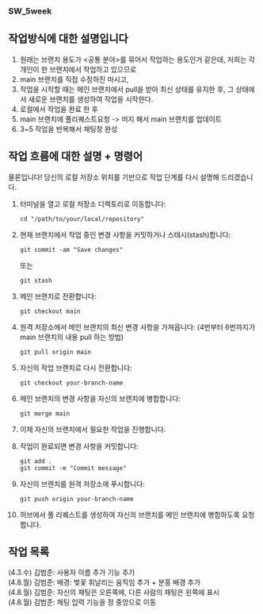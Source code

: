 ### SW_5week

## 작업방식에 대한 설명입니다
1. 원래는 브랜치 용도가 <공통 분야>를 묶어서 작업하는 용도인거 같은데, 저희는 각 개인이 한 브랜치에서 작업하고 있으므로
2. main 브랜치를 직접 수정하진 마시고,
3. 작업을 시작할 때는 메인 브랜치에서 pull을 받아 최신 상태를 유지한 후, 그 상태에서 새로운 브랜치를 생성하여 작업을 시작한다.
4. 로컬에서 작업을 완료 한 후 
5. main 브랜치에 풀리퀘스트요청 -> 머지 해서 main 브랜치를 업데이트 
6. 3~5 작업을 반복해서 채팅창 완성

## 작업 흐름에 대한 설명 + 명령어
물론입니다! 당신의 로컬 저장소 위치를 기반으로 작업 단계를 다시 설명해 드리겠습니다.

1. 터미널을 열고 로컬 저장소 디렉토리로 이동합니다:
   ```
   cd "/path/to/your/local/repository"
   ```

2. 현재 브랜치에서 작업 중인 변경 사항을 커밋하거나 스태시(stash)합니다:
   ```
   git commit -am "Save changes" 
   ```
   또는
   ```
   git stash
   ```

3. 메인 브랜치로 전환합니다:
   ```
   git checkout main
   ```

4. 원격 저장소에서 메인 브랜치의 최신 변경 사항을 가져옵니다: (4번부터 6번까지가 main 브랜치의 내용 pull 하는 방법)
   ```
   git pull origin main
   ```

5. 자신의 작업 브랜치로 다시 전환합니다:
   ```
   git checkout your-branch-name
   ```

6. 메인 브랜치의 변경 사항을 자신의 브랜치에 병합합니다:
   ```
   git merge main
   ```

7. 이제 자신의 브랜치에서 필요한 작업을 진행합니다.

8. 작업이 완료되면 변경 사항을 커밋합니다:
   ```
   git add .
   git commit -m "Commit message"
   ```

9. 자신의 브랜치를 원격 저장소에 푸시합니다:
   ```
   git push origin your-branch-name
   ```
   
10. 허브에서 풀 리퀘스트를 생성하여 자신의 브랜치를 메인 브랜치에 병합하도록 요청합니다.


## 작업 목록

(4.3.수) 김범준: 사용자 이름 추가 기능 추가 <br>
(4.8.월) 김범준: 배경: 벚꽃 휘날리는 움직임 추가 + 분홍 배경 추가 <br>
(4.8.월) 김범준: 자신의 채팅은 오른쪽에, 다른 사람의 채팅은 왼쪽에 표시 <br>
(4.8.월) 김범준: 채팅 입력 기능을 정 중앙으로 이동 <br>
